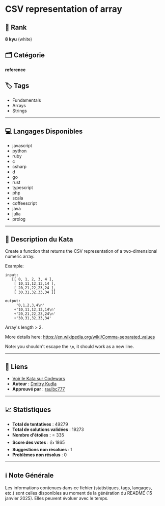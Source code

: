 # CSV representation of array

## 🏅 Rank
**8 kyu** (white)

## 🗂️ Catégorie
**reference**

## 🏷️ Tags
- Fundamentals
- Arrays
- Strings

---

## 💻 Langages Disponibles
- javascript
- python
- ruby
- c
- csharp
- d
- go
- rust
- typescript
- php
- scala
- coffeescript
- java
- julia
- prolog

---

## 📜 Description du Kata

Create a function that returns the CSV representation of a two-dimensional numeric array.

Example: 
```
input:
   [[ 0, 1, 2, 3, 4 ],
    [ 10,11,12,13,14 ],
    [ 20,21,22,23,24 ],
    [ 30,31,32,33,34 ]] 
    
output:
     '0,1,2,3,4\n'
    +'10,11,12,13,14\n'
    +'20,21,22,23,24\n'
    +'30,31,32,33,34'
```
Array's length > 2.

More details here:
https://en.wikipedia.org/wiki/Comma-separated_values

Note: you shouldn't escape the `\n`, it should work as a new line.

---

## 🔗 Liens
- [Voir le Kata sur Codewars](https://www.codewars.com/kata/5a34af40e1ce0eb1f5000036)
- **Auteur** : [Dmitry Kudla](https://www.codewars.com/users/Dmitry%20Kudla)
- **Approuvé par** : [raulbc777](https://www.codewars.com/users/raulbc777)

---

## 📈 Statistiques
- **Total de tentatives** : 49279
- **Total de solutions validées** : 19273
- **Nombre d'étoiles** : ⭐ 335
- **Score des votes** : 👍 1865
- **Suggestions non résolues** : 1
- **Problèmes non résolus** : 0

---

## ℹ️ Note Générale
Les informations contenues dans ce fichier (statistiques, tags, langages, etc.) sont celles disponibles au moment de la génération du README (15 janvier 2025). Elles peuvent évoluer avec le temps.
